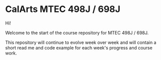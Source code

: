 # CalArts MTEC 498J / 698J

Hi!

Welcome to the start of the course repository for MTEC 498J / 698J. 

This repository will continue to evolve week over week and will contain a short read me and code example for each week's progress and course work.

